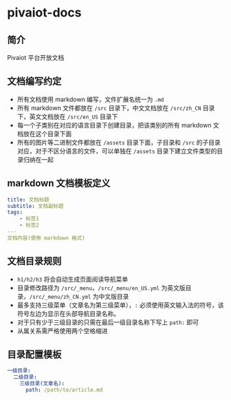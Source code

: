 # pivaiot-docs

## 简介

Pivaiot 平台开放文档

## 文档编写约定

* 所有文档使用 markdown 编写，文件扩展名统一为 `.md`
* 所有 markdown 文件都放在 `/src` 目录下，中文文档放在 `/src/zh_CN` 目录下，英文文档放在 `/src/en_US` 目录下
* 每一个子类别在对应的语言目录下创建目录，把该类别的所有 markdown 文档放在这个目录下面
* 所有的图片等二进制文件都放在 `/assets` 目录下面，子目录和 `/src` 的子目录对应，对于不区分语言的文件，可以单独在 `/assets` 目录下建立文件类型的目录归纳在一起

## markdown 文档模板定义

```yaml
title: 文档标题
subtitle: 文档副标题
tags:
    - 标签1
    - 标签2
---
文档内容(使用 markdown 格式)
```

## 文档目录规则

* `h1/h2/h3` 将会自动生成页面阅读导航菜单
* 目录修改路径为 `/src/_menu`，`/src/_menu/en_US.yml` 为英文版目录，`/src/_menu/zh_CN.yml` 为中文版目录
* 最多支持三级菜单（文章名为第三级菜单），`:` 必须使用英文输入法的符号，该符号左边为显示在头部导航目录名称。
* 对于只有少于三级目录的只需在最后一级目录名称下写上 `path:` 即可
* 从属关系需严格使用两个空格缩进

## 目录配置模板

```yaml
一级目录:
  二级目录:
    三级目录(文章名):
      path: /path/to/article.md
```
